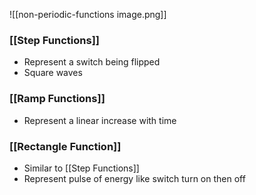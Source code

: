 ![[non-periodic-functions image.png]]

### [[Step Functions]]

- Represent a switch being flipped 
- Square waves

### [[Ramp Functions]]

- Represent a linear increase with time

### [[Rectangle Function]]

- Similar to [[Step Functions]]
- Represent pulse of energy like switch turn on then off


